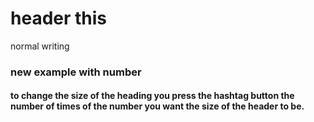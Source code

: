 # header this
normal writing
### new example with number
#### to change the size of the heading you press the hashtag button the number of times of the number you want the size of the header to be.
